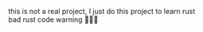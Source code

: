 this is not a real project, I just do this project to learn rust  
bad rust code warning :crab::crab::crab: